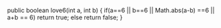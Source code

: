 public boolean love6(int a, int b) {
if(a==6 || b==6 || Math.abs(a-b) ==6 || a+b == 6)
return true;
else
return false;
}
